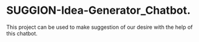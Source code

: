 # SUGGION-Idea-Generator_Chatbot.
This project can be used to make suggestion of our desire with the help of this chatbot.

